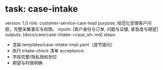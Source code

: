 # task: case-intake

version: 1.0
role: customer-service-care-lead
purpose: 规范化受理客户问题，完整采集事实与权限。
inputs: [客户身份与订单, 问题与证据, 紧急度与期望]
outputs: [docs/care/case-intake-<case_id>.md]
steps:

- 渲染 templates/case-intake-tmpl.yaml（逐节提问）
- 执行 intake-check 清单
  acceptance:
- 字段完整/隐私授权到位
- 期望与时限明确
